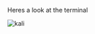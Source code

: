 Heres a look at the terminal

![kali](https://github.com/user-attachments/assets/e626da80-7ee9-4318-ab7b-5cdd6d4b4129)
